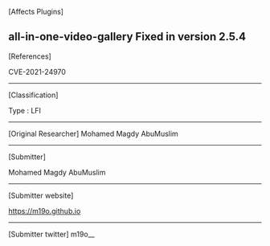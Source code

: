 [Affects Plugins]

all-in-one-video-gallery
Fixed in version 2.5.4
------------------------------------------ 
[References]

CVE-2021-24970

------------------------------------------ 
[Classification]

Type : LFI 

------------------------------------------ 
[Original Researcher]
Mohamed Magdy AbuMuslim 

------------------------------------------ 
[Submitter]

Mohamed Magdy AbuMuslim 

------------------------------------------ 
[Submitter website]

https://m19o.github.io

------------------------------------------ 
[Submitter twitter]
m19o__

